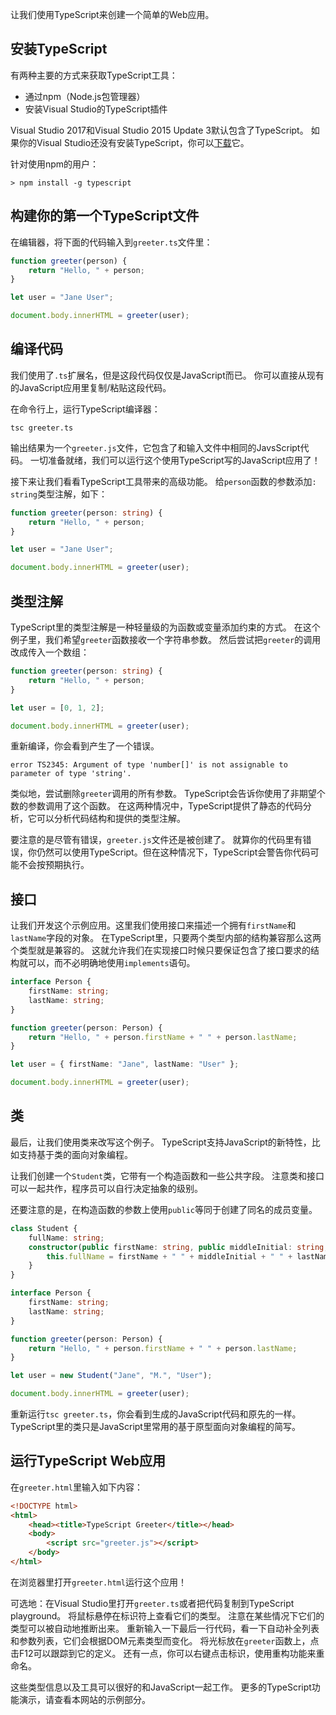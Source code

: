 让我们使用TypeScript来创建一个简单的Web应用。

## 安装TypeScript

有两种主要的方式来获取TypeScript工具：

* 通过npm（Node.js包管理器）
* 安装Visual Studio的TypeScript插件

Visual Studio 2017和Visual Studio 2015 Update 3默认包含了TypeScript。
如果你的Visual Studio还没有安装TypeScript，你可以[下载](/#download-links)它。

针对使用npm的用户：

```shell
> npm install -g typescript
```

## 构建你的第一个TypeScript文件

在编辑器，将下面的代码输入到`greeter.ts`文件里：

```ts
function greeter(person) {
    return "Hello, " + person;
}

let user = "Jane User";

document.body.innerHTML = greeter(user);
```

## 编译代码

我们使用了`.ts`扩展名，但是这段代码仅仅是JavaScript而已。
你可以直接从现有的JavaScript应用里复制/粘贴这段代码。

在命令行上，运行TypeScript编译器：

```shell
tsc greeter.ts
```

输出结果为一个`greeter.js`文件，它包含了和输入文件中相同的JavsScript代码。
一切准备就绪，我们可以运行这个使用TypeScript写的JavaScript应用了！

接下来让我们看看TypeScript工具带来的高级功能。
给`person`函数的参数添加`: string`类型注解，如下：

```ts
function greeter(person: string) {
    return "Hello, " + person;
}

let user = "Jane User";

document.body.innerHTML = greeter(user);
```

## 类型注解

TypeScript里的类型注解是一种轻量级的为函数或变量添加约束的方式。
在这个例子里，我们希望`greeter`函数接收一个字符串参数。
然后尝试把`greeter`的调用改成传入一个数组：

```ts
function greeter(person: string) {
    return "Hello, " + person;
}

let user = [0, 1, 2];

document.body.innerHTML = greeter(user);
```

重新编译，你会看到产生了一个错误。

```shell
error TS2345: Argument of type 'number[]' is not assignable to parameter of type 'string'.
```

类似地，尝试删除`greeter`调用的所有参数。
TypeScript会告诉你使用了非期望个数的参数调用了这个函数。
在这两种情况中，TypeScript提供了静态的代码分析，它可以分析代码结构和提供的类型注解。

要注意的是尽管有错误，`greeter.js`文件还是被创建了。
就算你的代码里有错误，你仍然可以使用TypeScript。但在这种情况下，TypeScript会警告你代码可能不会按预期执行。

## 接口

让我们开发这个示例应用。这里我们使用接口来描述一个拥有`firstName`和`lastName`字段的对象。
在TypeScript里，只要两个类型内部的结构兼容那么这两个类型就是兼容的。
这就允许我们在实现接口时候只要保证包含了接口要求的结构就可以，而不必明确地使用`implements`语句。

```ts
interface Person {
    firstName: string;
    lastName: string;
}

function greeter(person: Person) {
    return "Hello, " + person.firstName + " " + person.lastName;
}

let user = { firstName: "Jane", lastName: "User" };

document.body.innerHTML = greeter(user);
```

## 类

最后，让我们使用类来改写这个例子。
TypeScript支持JavaScript的新特性，比如支持基于类的面向对象编程。

让我们创建一个`Student`类，它带有一个构造函数和一些公共字段。
注意类和接口可以一起共作，程序员可以自行决定抽象的级别。

还要注意的是，在构造函数的参数上使用`public`等同于创建了同名的成员变量。

```ts
class Student {
    fullName: string;
    constructor(public firstName: string, public middleInitial: string, public lastName: string) {
        this.fullName = firstName + " " + middleInitial + " " + lastName;
    }
}

interface Person {
    firstName: string;
    lastName: string;
}

function greeter(person: Person) {
    return "Hello, " + person.firstName + " " + person.lastName;
}

let user = new Student("Jane", "M.", "User");

document.body.innerHTML = greeter(user);
```

重新运行`tsc greeter.ts`，你会看到生成的JavaScript代码和原先的一样。
TypeScript里的类只是JavaScript里常用的基于原型面向对象编程的简写。

## 运行TypeScript Web应用

在`greeter.html`里输入如下内容：

```html
<!DOCTYPE html>
<html>
    <head><title>TypeScript Greeter</title></head>
    <body>
        <script src="greeter.js"></script>
    </body>
</html>
```

在浏览器里打开`greeter.html`运行这个应用！

可选地：在Visual Studio里打开`greeter.ts`或者把代码复制到TypeScript playground。
将鼠标悬停在标识符上查看它们的类型。
注意在某些情况下它们的类型可以被自动地推断出来。
重新输入一下最后一行代码，看一下自动补全列表和参数列表，它们会根据DOM元素类型而变化。
将光标放在`greeter`函数上，点击F12可以跟踪到它的定义。
还有一点，你可以右键点击标识，使用重构功能来重命名。

这些类型信息以及工具可以很好的和JavaScript一起工作。
更多的TypeScript功能演示，请查看本网站的示例部分。

<!--![Visual Studio picture](/assets/images/docs/greet_person.png)-->
